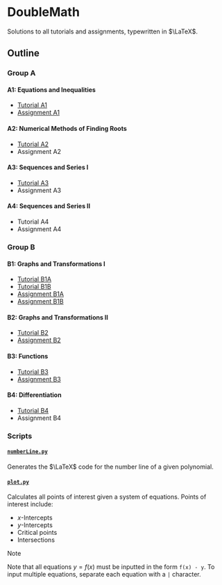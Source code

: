 # DoubleMath

Solutions to all tutorials and assignments, typewritten in $\LaTeX$.

## Outline

### Group A

#### A1: Equations and Inequalities

- [Tutorial A1](/Group%20A/Chapter%20A1/Tutorial%20A1/Tutorial%20A1.pdf)
- [Assignment A1](/Group%20A/Chapter%20A1/Assignment%20A1/Assignment%20A1.pdf)

#### A2: Numerical Methods of Finding Roots

- [Tutorial A2](/Group%20A/Chapter%20A2/Tutorial%20A2/Tutorial%20A2.pdf)
- Assignment A2

#### A3: Sequences and Series I

- [Tutorial A3](/Group%20A/Chapter%20A3/Tutorial%20A3/Tutorial%20A3.pdf)
- Assignment A3

#### A4: Sequences and Series II
- Tutorial A4
- Assignment A4

### Group B

#### B1: Graphs and Transformations I

- [Tutorial B1A](/Group%20B/Chapter%20B1/Tutorial%20B1A/Tutorial%20B1A.pdf)
- [Tutorial B1B](/Group%20B/Chapter%20B1/Tutorial%20B1B/Tutorial%20B1B.pdf)
- [Assignment B1A](/Group%20B/Chapter%20B1/Assignment%20B1A/Assignment%20B1A.pdf)
- [Assignment B1B](/Group%20B/Chapter%20B1/Assignment%20B1B/Assignment%20B1B.pdf)

#### B2: Graphs and Transformations II

- [Tutorial B2](/Group%20B/Chapter%20B2/Tutorial%20B2/Tutorial%20B2.pdf)
- [Assignment B2](/Group%20B/Chapter%20B2/Assignment%20B2/Assignment%20B2.pdf)

#### B3: Functions

- [Tutorial B3](/Group%20B/Chapter%20B3/Tutorial%20B3/Tutorial%20B3.pdf)
- [Assignment B3](/Group%20B/Chapter%20B3/Assignment%20B3/Assignment%20B3.pdf)

#### B4: Differentiation

- [Tutorial B4](/Group%20B/Chapter%20B4/Tutorial%20B4/Tutorial%20B4.pdf)
- Assignment B4


### Scripts 

#### [`numberLine.py`](/.meta/Scripts/numberLine.py)

Generates the $\LaTeX$ code for the number line of a given polynomial.

#### [`plot.py`](/.meta/Scripts/plot.py)

Calculates all points of interest given a system of equations. Points of interest include:

- $x$-Intercepts
- $y$-Intercepts
- Critical points
- Intersections

> [!NOTE]
> Note that all equations $y = f(x)$ must be inputted in the form `f(x) - y`.
> To input multiple equations, separate each equation with a `|` character.
